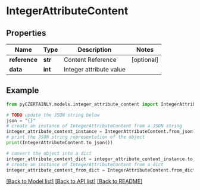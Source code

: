 # IntegerAttributeContent


## Properties

Name | Type | Description | Notes
------------ | ------------- | ------------- | -------------
**reference** | **str** | Content Reference | [optional] 
**data** | **int** | Integer attribute value | 

## Example

```python
from pyCZERTAINLY.models.integer_attribute_content import IntegerAttributeContent

# TODO update the JSON string below
json = "{}"
# create an instance of IntegerAttributeContent from a JSON string
integer_attribute_content_instance = IntegerAttributeContent.from_json(json)
# print the JSON string representation of the object
print(IntegerAttributeContent.to_json())

# convert the object into a dict
integer_attribute_content_dict = integer_attribute_content_instance.to_dict()
# create an instance of IntegerAttributeContent from a dict
integer_attribute_content_from_dict = IntegerAttributeContent.from_dict(integer_attribute_content_dict)
```
[[Back to Model list]](../README.md#documentation-for-models) [[Back to API list]](../README.md#documentation-for-api-endpoints) [[Back to README]](../README.md)


